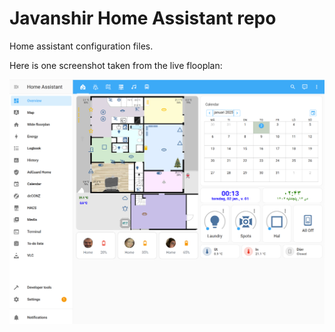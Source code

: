 # Javanshir Home Assistant repo 
Home assistant configuration files.


Here is one screenshot taken from the live flooplan:

![Screenshot](www/screenshot.png)
